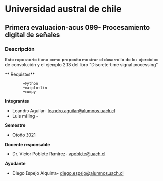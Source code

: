 # Universidad austral de chile

## Primera evaluacion-acus 099- Procesamiento digital de señales

### Descripción
 
Este repositorio tiene como proposito mostrar el desarrollo de los ejercicios de convolución y el ejemplo 2.13 del libro "Discrete-time signal processing"

** Requistos**
            
            +Python
            +matplotlin
            +numpy
            
**Integrantes**

 + Leandro Aguilar- leandro.aguilar@alumnos.uach.cl
 + Luis milling -
 
 **Semestre**
 
 + Otoño 2021
 
 **Docente responsable**
 * Dr. Victor Poblete Ramírez- vpoblete@uach.cl
 
 **Ayudante**
 
 + Diego Espejo Alquinta- diego.espejo@alumnos.uach.cl

 
 
 